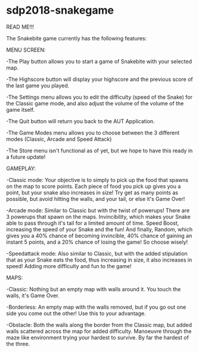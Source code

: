 # sdp2018-snakegame

READ ME!!!

The Snakebite game currently has the following features:

MENU SCREEN:

-The Play button allows you to start a game of Snakebite with your selected map.

-The Highscore button will display your highscore and the previous score of the last game you played.

-The Settings menu allows you to edit the difficulty (speed of the Snake) for the Classic game mode, and also adjust the volume of the
volume of the game itself.

-The Quit button will return you back to the AUT Application.

-The Game Modes menu allows you to choose between the 3 different modes (Classic, Arcade and Speed Attack)

-The Store menu isn't functional as of yet, but we hope to have this ready in a future update! 

GAMEPLAY:

-Classic mode: Your objective is to simply to pick up the food that spawns on the map to score points. Each piece of food you pick up
gives you a point, but your snake also increases in size! Try get as many points as possible, but avoid hitting the walls, and your tail, or else it's Game Over!

-Arcade mode: Similar to Classic but with the twist of powerups! There are 3 powerups that spawn on the maps. Invincibility, which makes
your Snake able to pass through it's tail for a limited amount of time. Speed Boost, increasing the speed of your Snake and the fun! 
And finally, Random, which gives you a 40% chance of becoming invincible, 40% chance of gaining an instant 5 points, and a 20% chance
of losing the game! So choose wisely!

-Speedattack mode: Also similar to Classic, but with the added stipulation that as your Snake eats the food, thus increasing in size,
it also increases in speed! Adding more difficulty and fun to the game!

MAPS:

-Classic: Nothing but an empty map with walls around it. You touch the walls, it's Game Over.

-Borderless: An empty map with the walls removed, but if you go out one side you come out the other! Use this to your advantage.

-Obstacle: Both the walls along the border from the Classic map, but added walls scattered across the map for added difficulty. 
Manoeuvre through the maze like environment trying your hardest to survive. By far the hardest of the three. 
